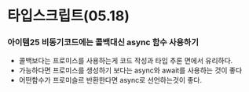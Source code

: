 # 타입스크립트(05.18)

### 아이템25 비동기코드에는 콜백대신 async 함수 사용하기

- 콜백보다는 프로미스를 사용하는게 코드 작성과 타입 추론 면에서 유리하다.
- 가능하다면 프로미스를 생성하기 보다는 async와 await를 사용하는 것이 좋다
- 어떤함수가 프로미슬르 반환한다면 async로 선언하는것이 좋다.